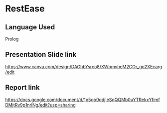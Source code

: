 # RestEase


## Language Used
Prolog

## Presentation Slide link
https://www.canva.com/design/DAGhbYsrco8/XWbmvheM2COr_go2XEcarg/edit

## Report link

https://docs.google.com/document/d/1p5qo0qdjIeSqQQMb0uYTRekxYfimfDMjtRv9p1nrlNg/edit?usp=sharing
